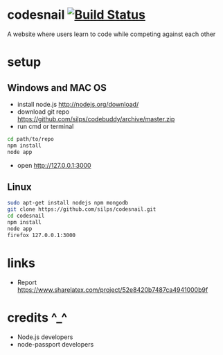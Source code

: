 codesnail [![Build Status](https://travis-ci.org/silps/codesnail.svg?branch=master)](https://travis-ci.org/silps/codesnail)
=========

A website where users learn to code while competing against each other

setup
=====

Windows and MAC OS
------------------
* install node.js http://nodejs.org/download/
* download git repo https://github.com/silps/codebuddy/archive/master.zip
* run cmd or terminal
```bash
cd path/to/repo
npm install
node app
```
* open http://127.0.0.1:3000

Linux
-----
```bash
sudo apt-get install nodejs npm mongodb
git clone https://github.com/silps/codesnail.git
cd codesnail
npm install
node app
firefox 127.0.0.1:3000
```

links
=====

* Report https://www.sharelatex.com/project/52e8420b7487ca4941000b9f

credits ^_^
===========

* Node.js developers
* node-passport developers
